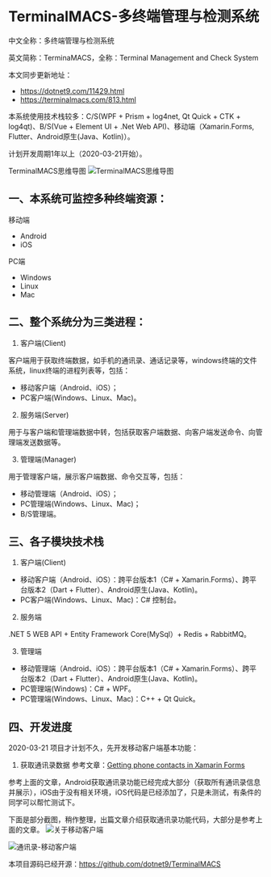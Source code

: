# TerminalMACS-多终端管理与检测系统

中文全称：多终端管理与检测系统

英文简称：TerminaMACS，全称：Terminal Management and Check System

本文同步更新地址：
- https://dotnet9.com/11429.html
- https://terminalmacs.com/813.html

本系统使用技术栈较多：C/S(WPF + Prism + log4net, Qt Quick + CTK + log4qt)、B/S(Vue + Element UI + .Net Web API)、移动端（Xamarin.Forms, Flutter、Android原生(Java、Kotlin)）。 

计划开发周期1年以上（2020-03-21开始）。

TerminalMACS思维导图
![TerminalMACS思维导图](docs/imgs/first_workprogress.png)

## 一、本系统可监控多种终端资源：

移动端
- Android
- iOS

PC端
- Windows
- Linux
- Mac

## 二、整个系统分为三类进程：

1. 客户端(Client)

客户端用于获取终端数据，如手机的通讯录、通话记录等，windows终端的文件系统，linux终端的进程列表等，包括：
- 移动客户端（Android、iOS）；
- PC客户端(Windows、Linux、Mac)。

2. 服务端(Server)

用于与客户端和管理端数据中转，包括获取客户端数据、向客户端发送命令、向管理端发送数据等。

3. 管理端(Manager)

用于管理客户端，展示客户端数据、命令交互等，包括：
- 移动管理端（Android、iOS）；
- PC管理端(Windows、Linux、Mac)；
- B/S管理端。

## 三、各子模块技术栈

1. 客户端(Client)
- 移动客户端（Android、iOS）：跨平台版本1（C# + Xamarin.Forms）、跨平台版本2（Dart + Flutter）、Android原生(Java、Kotlin)。
- PC客户端(Windows、Linux、Mac)：C# 控制台。

2. 服务端

.NET 5 WEB API + Entity Framework Core(MySql）+ Redis + RabbitMQ。

3. 管理端
- 移动管理端（Android、iOS）：跨平台版本1（C# + Xamarin.Forms）、跨平台版本2（Dart + Flutter）、Android原生(Java、Kotlin)。
- PC管理端(Windows)：C# + WPF。
- PC管理端(Windows、Linux、Mac)：C++ + Qt Quick。

## 四、开发进度
2020-03-21
项目才计划不久，先开发移动客户端基本功能：
1. 获取通讯录数据
参考文章：[Getting phone contacts in Xamarin Forms](https://www.xamboy.com/2019/10/10/getting-phone-contacts-in-xamarin-forms/)

参考上面的文章，Android获取通讯录功能已经完成大部分（获取所有通讯录信息并展示），iOS由于没有相关环境，iOS代码是已经添加了，只是未测试，有条件的同学可以帮忙测试下。

下面是部分截图，稍作整理，出篇文章介绍获取通讯录功能代码，大部分是参考上面的文章。
![关于移动客户端](docs/imgs/About_MobileClient.jpg)

![通讯录-移动客户端](docs/imgs/Contact_MobileClient.jpg)

本项目源码已经开源：https://github.com/dotnet9/TerminalMACS